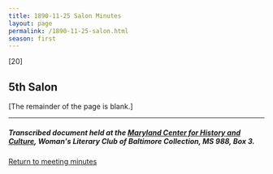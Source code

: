 ```yaml
---
title: 1890-11-25 Salon Minutes
layout: page
permalink: /1890-11-25-salon.html
season: first
---
```


<style>
    #maincontent{
        font-size:1.4em;
    }
</style>
[20]

## 5th Salon

[The remainder of the page is blank.]

<hr>

##### Transcribed document held at the [Maryland Center for History and Culture](http://mdhs.org/), Woman's Literary Club of Baltimore Collection, MS 988, Box 3. 

[Return to meeting minutes](https://elizajames.github.io/WLCB_draft/search/index.html?q=%2Bseason%3Afirst)